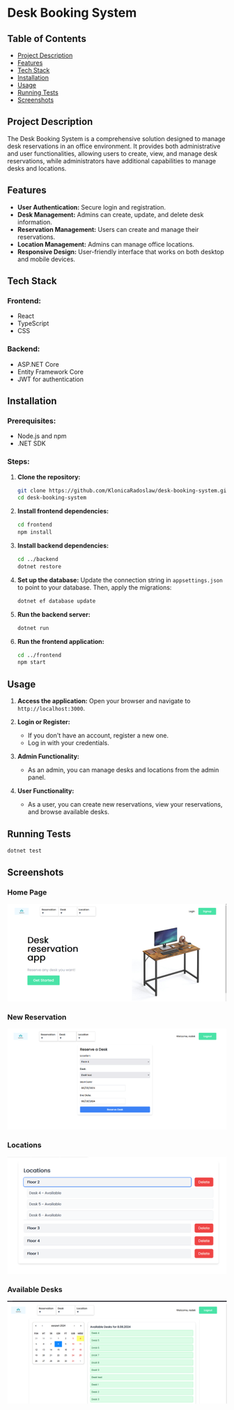 # Desk Booking System

## Table of Contents
- [Project Description](#project-description)
- [Features](#features)
- [Tech Stack](#tech-stack)
- [Installation](#installation)
- [Usage](#usage)
- [Running Tests](#running-tests)
- [Screenshots](#screenshots)

## Project Description

The Desk Booking System is a comprehensive solution designed to manage desk reservations in an office environment. It provides both administrative and user functionalities, allowing users to create, view, and manage desk reservations, while administrators have additional capabilities to manage desks and locations.

## Features

- **User Authentication:** Secure login and registration.
- **Desk Management:** Admins can create, update, and delete desk information.
- **Reservation Management:** Users can create and manage their reservations.
- **Location Management:** Admins can manage office locations.
- **Responsive Design:** User-friendly interface that works on both desktop and mobile devices.

## Tech Stack

### Frontend:
- React
- TypeScript
- CSS

### Backend:
- ASP.NET Core
- Entity Framework Core
- JWT for authentication

## Installation

### Prerequisites:
- Node.js and npm
- .NET SDK

### Steps:

1. **Clone the repository:**
    ```sh
    git clone https://github.com/KlonicaRadoslaw/desk-booking-system.git
    cd desk-booking-system
    ```

2. **Install frontend dependencies:**
    ```sh
    cd frontend
    npm install
    ```

3. **Install backend dependencies:**
    ```sh
    cd ../backend
    dotnet restore
    ```

4. **Set up the database:**
    Update the connection string in `appsettings.json` to point to your database. Then, apply the migrations:
    ```sh
    dotnet ef database update
    ```

5. **Run the backend server:**
    ```sh
    dotnet run
    ```

6. **Run the frontend application:**
    ```sh
    cd ../frontend
    npm start
    ```

## Usage

1. **Access the application:**
    Open your browser and navigate to `http://localhost:3000`.

2. **Login or Register:**
    - If you don't have an account, register a new one.
    - Log in with your credentials.

3. **Admin Functionality:**
    - As an admin, you can manage desks and locations from the admin panel.

4. **User Functionality:**
    - As a user, you can create new reservations, view your reservations, and browse available desks.

## Running Tests

```sh
dotnet test
```

## Screenshots

### Home Page
![Home Page](screenshots/home.png)

### New Reservation
![New Reservation](screenshots/newReservation.png)

### Locations
![Locations](screenshots/locations.png)

### Available Desks
![Available Desks](screenshots/availableDesks.png)